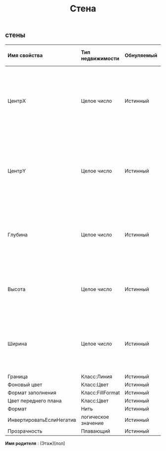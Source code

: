 ﻿---
title: Стена
second_title: Aspose.Cells Cloud Documen
type: docs
url: /ru/specification/model/walls/
description: "Aspose.Cells Спецификация модели облака: Стены. Легко обрабатывайте Excel и другие документы электронных таблиц с помощью таких функций, как открытие, создание, редактирование, разделение, слияние, сравнение и преобразование."
weight: 50
---
## **стены**

 

| Имя свойства| Тип недвижимости| Обнуляемый| Только чтение| Значение по умолчанию| Описание|
|:- |:- |:- |:- |:- |:- |
| ЦентрX| Целое число| Истинный| ЛОЖЬ||Получает координату x левого нижнего угла центра стены в единицах 1/4000 ширины диаграммы после вызова метода Chart.Calculate().|
| ЦентрY| Целое число| Истинный| ЛОЖЬ|| Получает координату y левого нижнего угла центра стены в единицах 1/4000 высоты диаграммы после вызова метода Chart.Calculate().|
| Глубина| Целое число| Истинный| ЛОЖЬ|| Получает глубину от начала до конца в единицах 1/4000 ширины диаграммы после вызова метода Chart.Calculate().|
| Высота| Целое число| Истинный| ЛОЖЬ|| Получает высоту сверху вниз в единицах 1/4000 высоты диаграммы после вызова метода Chart.Calculate().|
| Ширина| Целое число| Истинный| ЛОЖЬ|| Получает ширину слева направо в единицах 1/4000 ширины диаграммы после вызова метода Chart.Calculate().|
| Граница| Класс:Линия| Истинный| ЛОЖЬ|||
| Фоновый цвет| Класс:Цвет| Истинный| ЛОЖЬ|||
| Формат заполнения| Класс:FillFormat| Истинный| ЛОЖЬ|||
| Цвет переднего плана| Класс:Цвет| Истинный| ЛОЖЬ|||
| Формат| Нить| Истинный| ЛОЖЬ|||
| ИнвертироватьЕслиНегатив| логическое значение| Истинный| ЛОЖЬ|||
| Прозрачность| Плавающий| Истинный| ЛОЖЬ|||

**Имя родителя** : (Этаж)[пол]